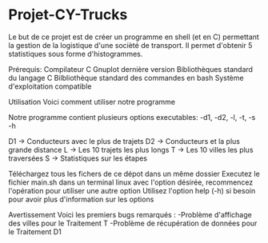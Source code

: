 # Projet-CY-Trucks

 	 	
Le but de ce projet est de créer un programme en shell (et en C) permettant la gestion de la logistique d'une socièté de transport. Il permet d'obtenir 5 statistiques sous forme d'histogrammes.


Prérequis:
Compilateur C 
Gnuplot dernière version
Bibliothèques standard du langage C 
Bilbliothèque standard des commandes en bash
Système d'exploitation compatible 

Utilisation
Voici comment utiliser notre programme 

Notre programme contient plusieurs options executables: -d1, -d2, -l, -t, -s -h

 D1 -> Conducteurs avec le plus de trajets
 D2 -> Conducteurs et la plus grande distance
 L -> Les 10 trajets les plus longs
 T -> Les 10 villes les plus traversées
 S -> Statistiques sur les étapes


 Téléchargez tous les fichers de ce dépot dans un même dossier
 Executez le fichier main.sh dans un terminal linux avec l'option désirée, recommencez l'opération pour utiliser une autre option
 Utilisez l'option help (-h) si besoin pour avoir plus d'information sur les options



Avertissement
Voici les premiers bugs remarqués :
-Problème d'affichage des villes pour le Traitement T
-Problème de récupération de données pour le Traitement D1

